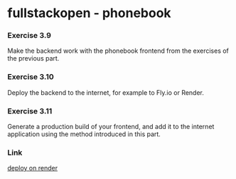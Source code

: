 # fullstackopen - phonebook

### Exercise 3.9

Make the backend work with the phonebook frontend from the exercises of the previous part.

### Exercise 3.10

Deploy the backend to the internet, for example to Fly.io or Render.

### Exercise 3.11

Generate a production build of your frontend, and add it to the internet application using the method introduced in this part.

### Link
[deploy on render](https://exercise-3-11.onrender.com)
